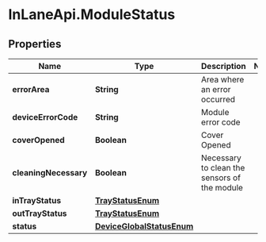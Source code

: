 # InLaneApi.ModuleStatus

## Properties
Name | Type | Description | Notes
------------ | ------------- | ------------- | -------------
**errorArea** | **String** | Area where an error occurred | 
**deviceErrorCode** | **String** | Module error code | 
**coverOpened** | **Boolean** | Cover Opened | 
**cleaningNecessary** | **Boolean** | Necessary to clean the sensors of the module | 
**inTrayStatus** | [**TrayStatusEnum**](TrayStatusEnum.md) |  | 
**outTrayStatus** | [**TrayStatusEnum**](TrayStatusEnum.md) |  | 
**status** | [**DeviceGlobalStatusEnum**](DeviceGlobalStatusEnum.md) |  | 
